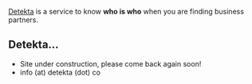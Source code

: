 

[Detekta](http://www.detekta.co) is a service to know **who is who** when you are finding business partners.

## Detekta...

* Site under construction, please come back again soon!
* info (at) detekta (dot) co